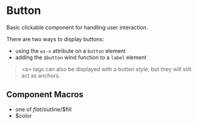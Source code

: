 # Button
Basic clickable component for handling user interaction.

There are two ways to display buttons:
- using the `ws-x` attribute on a `button` element
- adding the `$button` wind function to a `label` element

> &lt;a> tags can also be displayed with a button style, but they will still act
> as anchors.

## Component Macros
- one of $flat/$outline/$fill
- $color

[component.md : ../examples/button.html :]: #
